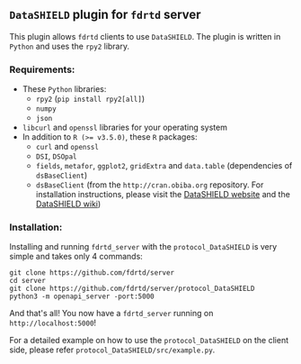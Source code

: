 ## `DataSHIELD` plugin for `fdrtd` server

This plugin allows `fdrtd` clients to use `DataSHIELD`.
The plugin is written in `Python` and uses the `rpy2` library.


### Requirements:
- These `Python` libraries:
  - `rpy2` (`pip install rpy2[all]`)
  - `numpy`
  - `json`
- `libcurl` and `openssl` libraries for your operating system
- In addition to `R (>= v3.5.0)`, these `R` packages:
  - `curl` and `openssl`
  - `DSI`, `DSOpal`
  - `fields`, `metafor`, `ggplot2`, `gridExtra` and `data.table` (dependencies of `dsBaseClient`)
  - `dsBaseClient` (from the `http://cran.obiba.org` repository. For installation instructions, please visit the [DataSHIELD website](https://www.datashield.org/) and the [DataSHIELD wiki](https://data2knowledge.atlassian.net/wiki/spaces/DSDEV/overview))


### Installation:
Installing and running `fdrtd_server` with the `protocol_DataSHIELD` is very simple and takes only 4 commands:
```shell
git clone https://github.com/fdrtd/server
cd server
git clone https://github.com/fdrtd/server/protocol_DataSHIELD
python3 -m openapi_server -port:5000 
```
And that's all! You now have a `fdrtd_server` running on `http://localhost:5000`!

For a detailed example on how to use the `protocol_DataSHIELD` on the client side, please refer `protocol_DataSHIELD/src/example.py`.
